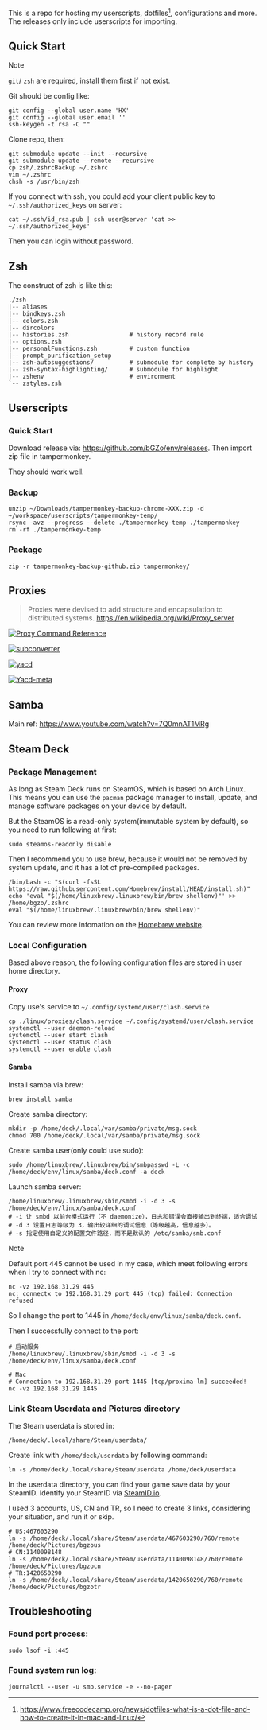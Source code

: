 This is a repo for hosting my userscripts, dotfiles[^DOTFILES_INTRO], configurations and more. The releases only include userscripts for importing.

[^DOTFILES_INTRO]: https://www.freecodecamp.org/news/dotfiles-what-is-a-dot-file-and-how-to-create-it-in-mac-and-linux/


## Quick Start

> [!NOTE]
> `git`/ `zsh` are required, install them first if not exist.

Git should be config like:

```shell
git config --global user.name 'HX'
git config --global user.email ''
ssh-keygen -t rsa -C ""
```

Clone repo, then:

```shell
git submodule update --init --recursive
git submodule update --remote --recursive 
cp zsh/.zshrcBackup ~/.zshrc
vim ~/.zshrc
chsh -s /usr/bin/zsh
```

If you connect with ssh, you could add your client public key to `~/.ssh/authorized_keys` on server:

```shell
cat ~/.ssh/id_rsa.pub | ssh user@server 'cat >> ~/.ssh/authorized_keys'
```

Then you can login without password.  


## Zsh

The construct of zsh is like this:

```shell
./zsh
|-- aliases
|-- bindkeys.zsh
|-- colors.zsh
|-- dircolors
|-- histories.zsh                 # history record rule
|-- options.zsh
|-- personalFunctions.zsh         # custom function
|-- prompt_purification_setup
|-- zsh-autosuggestions/          # submodule for complete by history
|-- zsh-syntax-highlighting/      # submodule for highlight
|-- zshenv                        # environment
`-- zstyles.zsh
```


## Userscripts

### Quick Start

Download release via: https://github.com/bGZo/env/releases. Then import zip file in tampermonkey. 

They should work well.

### Backup

```shell
unzip ~/Downloads/tampermonkey-backup-chrome-XXX.zip -d ~/workspace/userscripts/tampermonkey-temp/
rsync -avz --progress --delete ./tampermonkey-temp ./tampermonkey
rm -rf ./tampermonkey-temp
```

### Package

```shell
zip -r tampermonkey-backup-github.zip tampermonkey/
```

## Proxies

> Proxies were devised to add structure and encapsulation to distributed systems.
> https://en.wikipedia.org/wiki/Proxy_server

[![Proxy Command Reference](https://github-readme-stats.vercel.app/api/gist?id=82a76ecbebf81b556a1d20a91a6bd21a&bg_color=00000000)](https://gist.github.com/bGZo/82a76ecbebf81b556a1d20a91a6bd21a)

[![subconverter](https://github-readme-stats.vercel.app/api/pin/?username=tindy2013&repo=subconverter&bg_color=00000000)](https://github.com/tindy2013/subconverter)

[![yacd](https://github-readme-stats.vercel.app/api/pin/?username=haishanh&repo=yacd&bg_color=00000000)](https://github.com/haishanh/yacd)

[![Yacd-meta](https://github-readme-stats.vercel.app/api/pin/?username=MetaCubeX&repo=Yacd-meta&bg_color=00000000)](https://github.com/MetaCubeX/Yacd-meta)


## Samba

Main ref: https://www.youtube.com/watch?v=7Q0mnAT1MRg

## Steam Deck

### Package Management

As long as Steam Deck runs on SteamOS, which is based on Arch Linux. This means you can use the `pacman` package manager to install, update, and manage software packages on your device by default.

But the SteamOS is a read-only system(immutable system by default), so you need to run following at first:

```shell
sudo steamos-readonly disable
```

Then I recommend you to use brew, because it would not be removed by system update, and it has a lot of pre-compiled packages.

```shell
/bin/bash -c "$(curl -fsSL https://raw.githubusercontent.com/Homebrew/install/HEAD/install.sh)"
echo 'eval "$(/home/linuxbrew/.linuxbrew/bin/brew shellenv)"' >> /home/bgzo/.zshrc
eval "$(/home/linuxbrew/.linuxbrew/bin/brew shellenv)"
```

You can review more infomation on the [Homebrew website](https://brew.sh/).

### Local Configuration

Based above reason, the following configuration files are stored in user home directory.

#### Proxy

Copy use's service to `~/.config/systemd/user/clash.service`

```shell
cp ./linux/proxies/clash.service ~/.config/systemd/user/clash.service
systemctl --user daemon-reload
systemctl --user start clash
systemctl --user status clash
systemctl --user enable clash
```

#### Samba

Install samba via brew:

```shell
brew install samba
```

Create samba directory:

```shell
mkdir -p /home/deck/.local/var/samba/private/msg.sock
chmod 700 /home/deck/.local/var/samba/private/msg.sock
```

Create samba user(only could use sudo):

```shell
sudo /home/linuxbrew/.linuxbrew/bin/smbpasswd -L -c /home/deck/env/linux/samba/deck.conf -a deck
```

Launch samba server:

```shell
/home/linuxbrew/.linuxbrew/sbin/smbd -i -d 3 -s /home/deck/env/linux/samba/deck.conf
# -i 让 smbd 以前台模式运行（不 daemonize），日志和错误会直接输出到终端，适合调试
# -d 3 设置日志等级为 3，输出较详细的调试信息（等级越高，信息越多）。
# -s 指定使用自定义的配置文件路径，而不是默认的 /etc/samba/smb.conf
```

> [!NOTE]
> Default port 445 cannot be used in my case, which meet following errors when I try to connect with nc:

```shell
nc -vz 192.168.31.29 445
nc: connectx to 192.168.31.29 port 445 (tcp) failed: Connection refused
```

So I change the port to 1445 in `/home/deck/env/linux/samba/deck.conf`.

Then I successfully connect to the port:

```shell
# 启动服务
/home/linuxbrew/.linuxbrew/sbin/smbd -i -d 3 -s /home/deck/env/linux/samba/deck.conf 

# Mac
# Connection to 192.168.31.29 port 1445 [tcp/proxima-lm] succeeded!
nc -vz 192.168.31.29 1445
```

### Link Steam Userdata and Pictures directory

The Steam userdata is stored in:

```shell
/home/deck/.local/share/Steam/userdata/
```

Create link with `/home/deck/userdata` by following command:

```shell
ln -s /home/deck/.local/share/Steam/userdata /home/deck/userdata
```

In the userdata directory, you can find your game save data by your SteamID. Identify your SteamID via [SteamID.io](https://steamid.io/).

I used 3 accounts, US, CN and TR, so I need to create 3 links, considering your situation, and run it or skip.

```shell
# US:467603290
ln -s /home/deck/.local/share/Steam/userdata/467603290/760/remote /home/deck/Pictures/bgzous
# CN:1140098148
ln -s /home/deck/.local/share/Steam/userdata/1140098148/760/remote /home/deck/Pictures/bgzocn
# TR:1420650290
ln -s /home/deck/.local/share/Steam/userdata/1420650290/760/remote /home/deck/Pictures/bgzotr
```

## Troubleshooting

### Found port process:

```shell
sudo lsof -i :445
```

### Found system run log:

```shell
journalctl --user -u smb.service -e --no-pager
```


